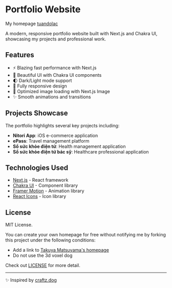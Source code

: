 # Portfolio Website

My homepage [tuandolac](https://tuandolac.vercel.app/)

A modern, responsive portfolio website built with Next.js and Chakra UI, showcasing my projects and professional work.

## Features

- ⚡️ Blazing fast performance with Next.js
- 🎨 Beautiful UI with Chakra UI components
- 🌓 Dark/Light mode support
- 📱 Fully responsive design
- 🚀 Optimized image loading with Next.js Image
- ✨ Smooth animations and transitions

## Projects Showcase

The portfolio highlights several key projects including:

- **Nitori App**: iOS e-commerce application
- **ePass**: Travel management platform
- **Sổ sức khỏe điện tử**: Health management application
- **Sổ sức khỏe điện tử bác sỹ**: Healthcare professional application

## Technologies Used

- [Next.js](https://nextjs.org/) - React framework
- [Chakra UI](https://chakra-ui.com/) - Component library
- [Framer Motion](https://www.framer.com/motion/) - Animation library
- [React Icons](https://react-icons.github.io/react-icons/) - Icon library

## License

MIT License.

You can create your own homepage for free without notifying me by forking this project under the following conditions:

- Add a link to [Takuya Matsuyama's homepage](https://www.craftz.dog/)
- Do not use the 3d voxel dog

Check out [LICENSE](./LICENSE) for more detail.

---

✨ Inspired by <a href="https://craftz.dog" target="_blank" rel="noopener noreferrer">craftz.dog</a>

